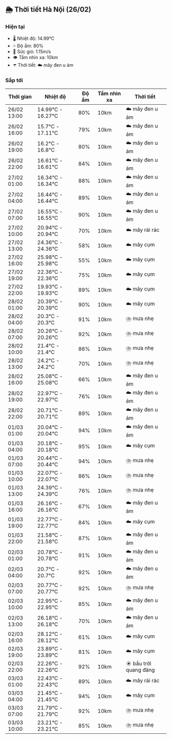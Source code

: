## 🌦️ Thời tiết Hà Nội (26/02)

### Hiện tại

- 🌡️ Nhiệt độ: 14.99℃
- 💦 Độ ẩm: 80%
- 💨 Sức gió: 1.15m/s
- 👁️ Tầm nhìn xa: 10km
- ☂️ Thời tiết: ☁️ mây đen u ám

### Sắp tới

| Thời gian | Nhiệt độ | Độ ẩm | Tầm nhìn xa | Thời tiết |
| --- | --- | --- | --- | --- |
| 26/02 13:00 | 14.99℃ - 16.27℃ | 80% | 10km | ☁️ mây đen u ám |
| 26/02 16:00 | 15.7℃ - 17.11℃ | 79% | 10km | ☁️ mây đen u ám |
| 26/02 19:00 | 16.2℃ - 16.8℃ | 80% | 10km | ☁️ mây đen u ám |
| 26/02 22:00 | 16.61℃ - 16.61℃ | 84% | 10km | ☁️ mây đen u ám |
| 27/02 01:00 | 16.34℃ - 16.34℃ | 88% | 10km | ☁️ mây đen u ám |
| 27/02 04:00 | 16.44℃ - 16.44℃ | 89% | 10km | ☁️ mây đen u ám |
| 27/02 07:00 | 16.55℃ - 16.55℃ | 90% | 10km | ☁️ mây đen u ám |
| 27/02 10:00 | 20.94℃ - 20.94℃ | 70% | 10km | ☁️ mây rải rác |
| 27/02 13:00 | 24.36℃ - 24.36℃ | 58% | 10km | ☁️ mây cụm |
| 27/02 16:00 | 25.98℃ - 25.98℃ | 55% | 10km | ☁️ mây cụm |
| 27/02 19:00 | 22.36℃ - 22.36℃ | 75% | 10km | ☁️ mây cụm |
| 27/02 22:00 | 19.93℃ - 19.93℃ | 89% | 10km | ☁️ mây cụm |
| 28/02 01:00 | 20.39℃ - 20.39℃ | 90% | 10km | ☁️ mây cụm |
| 28/02 04:00 | 20.3℃ - 20.3℃ | 91% | 10km | ⛈️ mưa nhẹ |
| 28/02 07:00 | 20.26℃ - 20.26℃ | 92% | 10km | ⛈️ mưa nhẹ |
| 28/02 10:00 | 21.4℃ - 21.4℃ | 86% | 10km | ⛈️ mưa nhẹ |
| 28/02 13:00 | 24.2℃ - 24.2℃ | 70% | 10km | ⛈️ mưa nhẹ |
| 28/02 16:00 | 25.08℃ - 25.08℃ | 66% | 10km | ☁️ mây đen u ám |
| 28/02 19:00 | 22.97℃ - 22.97℃ | 76% | 10km | ☁️ mây đen u ám |
| 28/02 22:00 | 20.71℃ - 20.71℃ | 89% | 10km | ☁️ mây đen u ám |
| 01/03 01:00 | 20.04℃ - 20.04℃ | 94% | 10km | ☁️ mây đen u ám |
| 01/03 04:00 | 20.18℃ - 20.18℃ | 95% | 10km | ☁️ mây cụm |
| 01/03 07:00 | 20.44℃ - 20.44℃ | 94% | 10km | ⛈️ mưa nhẹ |
| 01/03 10:00 | 22.07℃ - 22.07℃ | 86% | 10km | ⛈️ mưa nhẹ |
| 01/03 13:00 | 24.39℃ - 24.39℃ | 76% | 10km | ⛈️ mưa nhẹ |
| 01/03 16:00 | 26.16℃ - 26.16℃ | 67% | 10km | ☁️ mây đen u ám |
| 01/03 19:00 | 22.77℃ - 22.77℃ | 84% | 10km | ☁️ mây cụm |
| 01/03 22:00 | 21.58℃ - 21.58℃ | 87% | 10km | ☁️ mây đen u ám |
| 02/03 01:00 | 20.78℃ - 20.78℃ | 91% | 10km | ☁️ mây đen u ám |
| 02/03 04:00 | 20.7℃ - 20.7℃ | 92% | 10km | ☁️ mây đen u ám |
| 02/03 07:00 | 20.77℃ - 20.77℃ | 92% | 10km | ⛈️ mưa nhẹ |
| 02/03 10:00 | 22.95℃ - 22.95℃ | 85% | 10km | ☁️ mây đen u ám |
| 02/03 13:00 | 26.18℃ - 26.18℃ | 70% | 10km | ☁️ mây đen u ám |
| 02/03 16:00 | 28.12℃ - 28.12℃ | 61% | 10km | ☁️ mây cụm |
| 02/03 19:00 | 23.89℃ - 23.89℃ | 81% | 10km | ☁️ mây cụm |
| 02/03 22:00 | 22.26℃ - 22.26℃ | 92% | 10km | ☀️ bầu trời quang đãng |
| 03/03 01:00 | 22.43℃ - 22.43℃ | 89% | 10km | ☁️ mây rải rác |
| 03/03 04:00 | 21.45℃ - 21.45℃ | 94% | 10km | ☁️ mây cụm |
| 03/03 07:00 | 21.79℃ - 21.79℃ | 92% | 10km | ⛈️ mưa nhẹ |
| 03/03 10:00 | 23.21℃ - 23.21℃ | 85% | 10km | ⛈️ mưa nhẹ |
